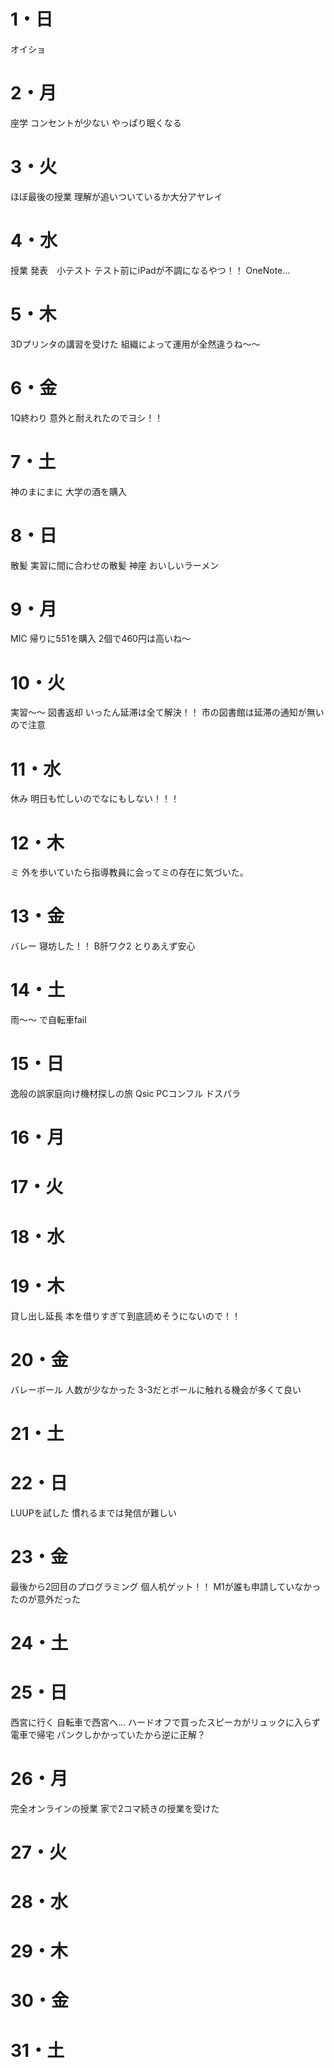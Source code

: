 # 1・日
オイショ

# 2・月
座学
	コンセントが少ない
	やっぱり眠くなる

# 3・火
ほぼ最後の授業
	理解が追いついているか大分アヤレイ


# 4・水
授業 発表　小テスト
	テスト前にiPadが不調になるやつ！！
	OneNote...
	

# 5・木
3Dプリンタの講習を受けた
	組織によって運用が全然違うね～～
# 6・金
1Q終わり
	意外と耐えれたのでヨシ！！

# 7・土
神のまにまに
	大学の酒を購入

# 8・日
散髪
	実習に間に合わせの散髪
神座
	おいしいラーメン
	
	

# 9・月
MIC
	帰りに551を購入
	2個で460円は高いね～

# 10・火
実習～～
図書返却
	いったん延滞は全て解決！！
	市の図書館は延滞の通知が無いので注意


# 11・水
休み
	明日も忙しいのでなにもしない！！！


# 12・木
ミ
	外を歩いていたら指導教員に会ってミの存在に気づいた。
# 13・金
バレー
	寝坊した！！
B肝ワク2
	とりあえず安心
# 14・土
雨～～
	で自転車fail
# 15・日
逸般の誤家庭向け機材探しの旅
	Qsic
	PCコンフル
	ドスパラ

# 16・月

# 17・火


# 18・水


# 19・木
貸し出し延長
	本を借りすぎて到底読めそうにないので！！

# 20・金
バレーボール
	人数が少なかった
	3-3だとボールに触れる機会が多くて良い

# 21・土



# 22・日
LUUPを試した
	慣れるまでは発信が難しい
	
	

# 23・金
最後から2回目のプログラミング
個人机ゲット！！
	M1が誰も申請していなかったのが意外だった



# 24・土


# 25・日
西宮に行く
	自転車で西宮へ...
	ハードオフで買ったスピーカがリュックに入らず電車で帰宅
		パンクしかかっていたから逆に正解？

# 26・月
完全オンラインの授業
	家で2コマ続きの授業を受けた

# 27・火

# 28・水

# 29・木

# 30・金
# 31・土